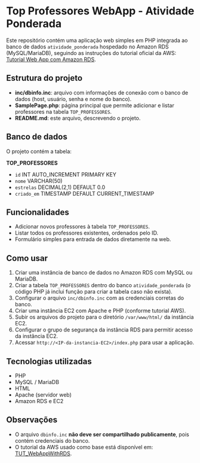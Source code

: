 # Top Professores WebApp - Atividade Ponderada

Este repositório contém uma aplicação web simples em PHP integrada ao banco de dados `atividade_ponderada` hospedado no Amazon RDS (MySQL/MariaDB), seguindo as instruções do tutorial oficial da AWS: [Tutorial Web App com Amazon RDS](https://docs.aws.amazon.com/AmazonRDS/latest/UserGuide/TUT_WebAppWithRDS.html).

## Estrutura do projeto

- **inc/dbinfo.inc**: arquivo com informações de conexão com o banco de dados (host, usuário, senha e nome do banco).
- **SamplePage.php**: página principal que permite adicionar e listar professores na tabela `TOP_PROFESSORES`.
- **README.md**: este arquivo, descrevendo o projeto.

## Banco de dados

O projeto contém a tabela:

**TOP_PROFESSORES**
- `id` INT AUTO_INCREMENT PRIMARY KEY
- `nome` VARCHAR(50)
- `estrelas` DECIMAL(2,1) DEFAULT 0.0
- `criado_em` TIMESTAMP DEFAULT CURRENT_TIMESTAMP

## Funcionalidades

- Adicionar novos professores à tabela `TOP_PROFESSORES`.
- Listar todos os professores existentes, ordenados pelo ID.
- Formulário simples para entrada de dados diretamente na web.

## Como usar

1. Criar uma instância de banco de dados no Amazon RDS com MySQL ou MariaDB.
2. Criar a tabela `TOP_PROFESSORES` dentro do banco `atividade_ponderada` (o código PHP já inclui função para criar a tabela caso não exista).
3. Configurar o arquivo `inc/dbinfo.inc` com as credenciais corretas do banco.
4. Criar uma instância EC2 com Apache e PHP (conforme tutorial AWS).
5. Subir os arquivos do projeto para o diretório `/var/www/html/` da instância EC2.
6. Configurar o grupo de segurança da instância RDS para permitir acesso da instância EC2.
7. Acessar `http://<IP-da-instancia-EC2>/index.php` para usar a aplicação.

## Tecnologias utilizadas

- PHP
- MySQL / MariaDB
- HTML
- Apache (servidor web)
- Amazon RDS e EC2

## Observações

- O arquivo `dbinfo.inc` **não deve ser compartilhado publicamente**, pois contém credenciais do banco.
- O tutorial da AWS usado como base está disponível em: [TUT_WebAppWithRDS](https://docs.aws.amazon.com/AmazonRDS/latest/UserGuide/TUT_WebAppWithRDS.html).
